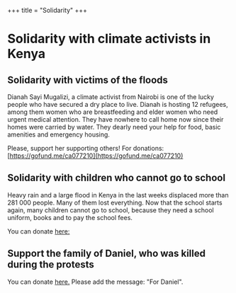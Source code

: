 +++
title = "Solidarity"
+++

# Solidarity with climate activists in Kenya

## Solidarity with victims of the floods
Dianah Sayi Mugalizi, a climate activist from Nairobi is one of the lucky people who have secured a dry place to live. Dianah is hosting 12 refugees, among them women who are breastfeeding and elder women who need urgent medical attention. They have nowhere to call home now since their homes were carried by water. They dearly need your help for food, basic amenities and emergency housing.

Please, support her supporting others! For donations: [https://gofund.me/ca077210](https://gofund.me/ca077210)

## Solidarity with children who cannot go to school
Heavy rain and a large flood in Kenya in the last weeks displaced more than 281 000 people. Many of them lost everything. Now that the school starts again, many children cannot go to school, because they need a school uniform, books and to pay the school fees.

You can donate [here:](https://gofund.me/508e041b)

## Support the family of Daniel, who was killed during the protests

You can donate [here.](https://bunq.me/climatesolidarity) Please add the message: "For Daniel".


